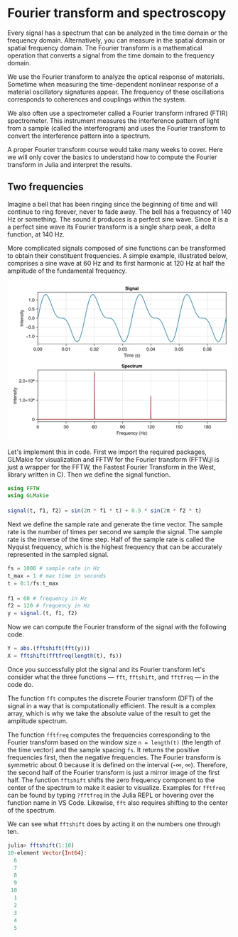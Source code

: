 # Fourier transform and spectroscopy

Every signal has a spectrum that can be analyzed in the time domain or the frequency domain. Alternatively, you can measure in the spatial domain or spatial frequency domain. The Fourier transform is a mathematical operation that converts a signal from the time domain to the frequency domain.

We use the Fourier transform to analyze the optical response of materials. Sometime when measuring the time-dependent nonlinear response of a material oscillatory signatures appear. The frequency of these oscillations corresponds to coherences and couplings within the system.

We also often use a spectrometer called a Fourier transform infrared (FTIR) spectrometer. This instrument measures the interference pattern of light from a sample (called the interferogram) and uses the Fourier transform to convert the interference pattern into a spectrum.

A proper Fourier transform course would take many weeks to cover. Here we will only cover the basics to understand how to compute the Fourier transform in Julia and interpret the results.

## Two frequencies

Imagine a bell that has been ringing since the beginning of time and will continue to ring forever, never to fade away. The bell has a frequency of 140 Hz or something.
The sound it produces is a perfect sine wave.
Since it is a a perfect sine wave its Fourier transform is a single sharp peak, a delta function, at 140 Hz.

More complicated signals composed of sine functions can be transformed to obtain their constituent frequencies.
A simple example, illustrated below, comprises a sine wave at 60 Hz and its first harmonic at 120 Hz at half the amplitude of the fundamental frequency.

![](/images/FFT_two_notes.png)

Let's implement this in code.
First we import the required packages,
GLMakie for visualization and FFTW for the Fourier transform (FFTW.jl is just a wrapper for the FFTW, the Fastest Fourier Transform in the West, library written in C).
Then we define the signal function.

```julia
using FFTW
using GLMakie

signal(t, f1, f2) = sin(2π * f1 * t) + 0.5 * sin(2π * f2 * t)
```

Next we define the sample rate and generate the time vector.
The sample rate is the number of times per second we sample the signal.
The sample rate is the inverse of the time step.
Half of the sample rate is called the Nyquist frequency, which is the highest frequency that can be accurately represented in the sampled signal.

```julia
fs = 1000 # sample rate in Hz
t_max = 1 # max time in seconds
t = 0:1/fs:t_max

f1 = 60 # frequency in Hz
f2 = 120 # frequency in Hz
y = signal.(t, f1, f2)
```

Now we can compute the Fourier transform of the signal with the following code.

```julia
Y = abs.(fftshift(fft(y)))
X = fftshift(fftfreq(length(t), fs))
```

Once you successfully plot the signal and its Fourier transform let's consider what the three functions &mdash; `fft`, `fftshift`, and `fftfreq` &mdash; in the code do.

The function `fft` computes the discrete Fourier transform (DFT) of the signal in a way that is computationally efficient.
The result is a complex array, which is why we take the absolute value of the result to get the amplitude spectrum.

The function `fftfreq` computes the frequencies corresponding to the Fourier transform based on the window size `n = length(t)` (the length of the time vector) and the sample spacing `fs`.
It returns the positive frequencies first, then the negative frequencies.
The Fourier transform is symmetric about 0 because it is defined on the interval (-∞, ∞).
Therefore, the second half of the Fourier transform is just a mirror image of the first half.
The function `fftshift` shifts the zero frequency component to the center of the spectrum to make it easier to visualize.
Examples for `fftfreq` can be found by typing `?fftfreq` in the Julia REPL or hovering over the function name in VS Code.
Likewise, `fft` also requires shifting to the center of the spectrum.

We can see what `fftshift` does by acting it on the numbers one through ten.

```julia
julia> fftshift(1:10)
10-element Vector{Int64}:
  6
  7
  8
  9
 10
  1
  2
  3
  4
  5
```